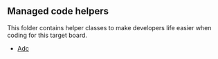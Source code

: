 ## Managed code helpers

This folder contains helper classes to make developers life easier when coding for this target board.

* [Adc](TI_CC3220SF_LAUNCHXL.Adc.cs)
